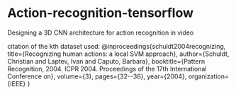# Action-recognition-tensorflow
Designing a 3D CNN architecture for action recognition in video

citation of the kth dataset used:
@inproceedings{schuldt2004recognizing,
  title={Recognizing human actions: a local SVM approach},
  author={Schuldt, Christian and Laptev, Ivan and Caputo, Barbara},
  booktitle={Pattern Recognition, 2004. ICPR 2004. Proceedings of the 17th International Conference on},
  volume={3},
  pages={32--36},
  year={2004},
  organization={IEEE}
}
